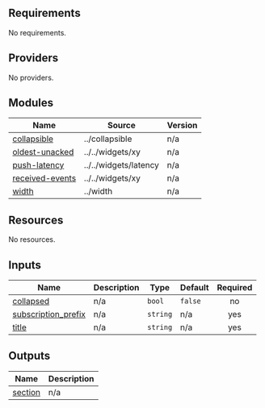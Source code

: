 <!-- BEGIN_TF_DOCS -->
## Requirements

No requirements.

## Providers

No providers.

## Modules

| Name | Source | Version |
|------|--------|---------|
| <a name="module_collapsible"></a> [collapsible](#module\_collapsible) | ../collapsible | n/a |
| <a name="module_oldest-unacked"></a> [oldest-unacked](#module\_oldest-unacked) | ../../widgets/xy | n/a |
| <a name="module_push-latency"></a> [push-latency](#module\_push-latency) | ../../widgets/latency | n/a |
| <a name="module_received-events"></a> [received-events](#module\_received-events) | ../../widgets/xy | n/a |
| <a name="module_width"></a> [width](#module\_width) | ../width | n/a |

## Resources

No resources.

## Inputs

| Name | Description | Type | Default | Required |
|------|-------------|------|---------|:--------:|
| <a name="input_collapsed"></a> [collapsed](#input\_collapsed) | n/a | `bool` | `false` | no |
| <a name="input_subscription_prefix"></a> [subscription\_prefix](#input\_subscription\_prefix) | n/a | `string` | n/a | yes |
| <a name="input_title"></a> [title](#input\_title) | n/a | `string` | n/a | yes |

## Outputs

| Name | Description |
|------|-------------|
| <a name="output_section"></a> [section](#output\_section) | n/a |
<!-- END_TF_DOCS -->

